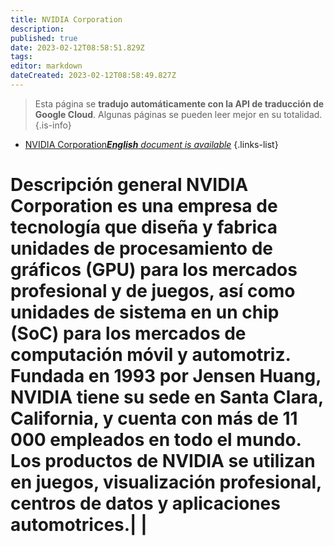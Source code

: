 ```yaml
---
title: NVIDIA Corporation
description: 
published: true
date: 2023-02-12T08:58:51.829Z
tags: 
editor: markdown
dateCreated: 2023-02-12T08:58:49.827Z
---
```


> Esta página se **tradujo automáticamente con la API de traducción de Google Cloud**.
Algunas páginas se pueden leer mejor en su totalidad.{.is-info}



- [NVIDIA Corporation***English** document is available*](/en/Knowledge-base/Dictionary/Company/nvidia-corporation)
{.links-list}
# Descripción general NVIDIA Corporation es una empresa de tecnología que diseña y fabrica unidades de procesamiento de gráficos (GPU) para los mercados profesional y de juegos, así como unidades de sistema en un chip (SoC) para los mercados de computación móvil y automotriz. Fundada en 1993 por Jensen Huang, NVIDIA tiene su sede en Santa Clara, California, y cuenta con más de 11 000 empleados en todo el mundo. Los productos de NVIDIA se utilizan en juegos, visualización profesional, centros de datos y aplicaciones automotrices.| |